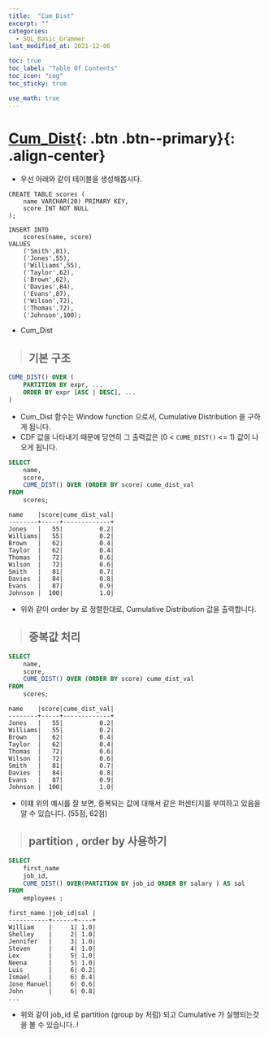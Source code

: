 ```yaml
---
title:  "Cum_Dist"
excerpt: ""
categories:
  - SQL_Basic_Grammer
last_modified_at: 2021-12-06

toc: true
toc_label: "Table Of Contents"
toc_icon: "cog"
toc_sticky: true

use_math: true
---
```


# [Cum_Dist](#link){: .btn .btn--primary}{: .align-center}

- 우선 아래와 같이 테이블을 생성해봅시다.

```mysql
CREATE TABLE scores (
    name VARCHAR(20) PRIMARY KEY,
    score INT NOT NULL
);

INSERT INTO
	scores(name, score)
VALUES
	('Smith',81),
	('Jones',55),
	('Williams',55),
	('Taylor',62),
	('Brown',62),
	('Davies',84),
	('Evans',87),
	('Wilson',72),
	('Thomas',72),
	('Johnson',100);
```

- Cum_Dist

> ## 기본 구조

```sql
CUME_DIST() OVER (
	PARTITION BY expr, ...
	ORDER BY expr [ASC | DESC], ...
)
```

- Cum_Dist 함수는 Window function 으로서, Cumulative Distribution 을 구하게 됩니다.
- CDF 값을 나타내기 때문에 당연히 그 출력값은 (0 < `CUME_DIST()` <= 1) 값이 나오게 됩니다.

```sql
SELECT
	name,
    score,
    CUME_DIST() OVER (ORDER BY score) cume_dist_val
FROM
	scores; 
```

```
name    |score|cume_dist_val|
--------+-----+-------------+
Jones   |   55|          0.2|
Williams|   55|          0.2|
Brown   |   62|          0.4|
Taylor  |   62|          0.4|
Thomas  |   72|          0.6|
Wilson  |   72|          0.6|
Smith   |   81|          0.7|
Davies  |   84|          0.8|
Evans   |   87|          0.9|
Johnson |  100|          1.0|
```

- 위와 같이 order by 로 정렬한대로, Cumulative Distribution 값을 출력합니다.

> ## 중복값 처리

```sql
SELECT
	name,
    score,
    CUME_DIST() OVER (ORDER BY score) cume_dist_val
FROM
	scores; 
```

```
name    |score|cume_dist_val|
--------+-----+-------------+
Jones   |   55|          0.2|
Williams|   55|          0.2|
Brown   |   62|          0.4|
Taylor  |   62|          0.4|
Thomas  |   72|          0.6|
Wilson  |   72|          0.6|
Smith   |   81|          0.7|
Davies  |   84|          0.8|
Evans   |   87|          0.9|
Johnson |  100|          1.0|
```

- 이떄 위의 예시를 잘 보면, 중복되는 값에 대해서 같은 퍼센티지를 부여하고 있음을 알 수 있습니다. (55점, 62점)

> ## partition , order by 사용하기

```sql
SELECT
	first_name 
	job_id,
	CUME_DIST() OVER(PARTITION BY job_id ORDER BY salary ) AS sal
FROM
	employees ;
```

```
first_name |job_id|sal |
-----------+------+----+
William    |     1| 1.0|
Shelley    |     2| 1.0|
Jennifer   |     3| 1.0|
Steven     |     4| 1.0|
Lex        |     5| 1.0|
Neena      |     5| 1.0|
Luis       |     6| 0.2|
Ismael     |     6| 0.4|
Jose Manuel|     6| 0.6|
John       |     6| 0.8|
...
```

- 위와 같이 job_id 로 partition (group by 처럼) 되고 Cumulative 가 실행되는것을 볼 수 있습니다..!

